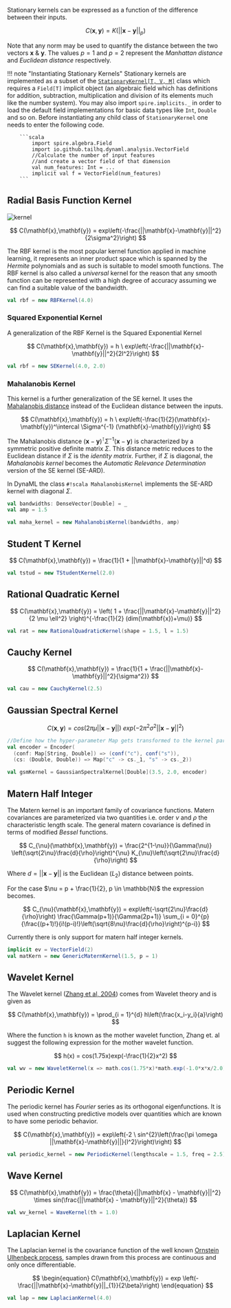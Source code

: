 Stationary kernels can be expressed as a function of the difference between their inputs.

$$
	C(\mathbf{x}, \mathbf{y}) = K(||\mathbf{x} - \mathbf{y}||_{p})
$$

Note that any norm may be used to quantify the distance between the two vectors $\mathbf{x} \ \& \ \mathbf{y}$. The values $p = 1$ and $p = 2$ represent the _Manhattan distance_ and _Euclidean distance_ respectively.

!!! note "Instantiating Stationary Kernels"
		Stationary kernels are implemented as a subset of the [```StationaryKernel[T, V, M]```](https://transcendent-ai-labs.github.io/api_docs/DynaML/recent/dynaml-core/index.html#io.github.mandar2812.dynaml.kernels.StationaryKernel) class which requires a ```Field[T]``` implicit object (an algebraic field which has definitions for addition, subtraction, multiplication and division of its elements much like the number system). You may also import ```spire.implicits._``` in order to load the default field implementations for basic data types like ```Int```, ```Double``` and so on. Before instantiating any child class of ```StationaryKernel``` one needs to enter the following code.

		```scala
			import spire.algebra.Field
			import io.github.tailhq.dynaml.analysis.VectorField
			//Calculate the number of input features
			//and create a vector field of that dimension
			val num_features: Int = ...
			implicit val f = VectorField(num_features)
		```

## Radial Basis Function Kernel

![kernel](../../images/gaussiankernel.jpg)

$$
C(\mathbf{x},\mathbf{y}) = exp\left(-\frac{||\mathbf{x}-\mathbf{y}||^2}{2\sigma^2}\right)
$$

The RBF kernel is the most popular kernel function applied in machine learning, it represents an inner product space which is spanned by the _Hermite_ polynomials and as such is suitable to model smooth functions. The RBF kernel is also called a _universal_ kernel for the reason that any smooth function can be represented with a high degree of accuracy assuming we can find a suitable value of the bandwidth.

```scala
val rbf = new RBFKernel(4.0)
```

### Squared Exponential Kernel

A generalization of the RBF Kernel is the Squared Exponential Kernel

$$
	C(\mathbf{x},\mathbf{y}) = h \ exp\left(-\frac{||\mathbf{x}-\mathbf{y}||^2}{2l^2}\right)
$$

```scala
val rbf = new SEKernel(4.0, 2.0)
```

### Mahalanobis Kernel

This kernel is a further generalization of the SE kernel. It uses the [Mahalanobis distance](https://en.wikipedia.org/wiki/Mahalanobis_distance) instead of the Euclidean distance between the inputs.

$$
	C(\mathbf{x},\mathbf{y}) = h \ exp\left(-\frac{1}{2}(\mathbf{x}-\mathbf{y})^\intercal \Sigma^{-1} (\mathbf{x}-\mathbf{y})\right)
$$

The Mahalanobis distance $(\mathbf{x}-\mathbf{y})^\intercal \Sigma^{-1} (\mathbf{x}-\mathbf{y})$ is characterized by a symmetric positive definite matrix $\Sigma$. This distance metric reduces to the Euclidean distance if $\Sigma$ is the _identity matrix_. Further, if $\Sigma$ is diagonal, the _Mahalanobis kernel_ becomes the _Automatic Relevance Determination_ version of the SE kernel (SE-ARD).

In DynaML the class `#!scala MahalanobisKernel` implements the SE-ARD kernel with diagonal $\Sigma$.

```scala
val bandwidths: DenseVector[Double] = _
val amp = 1.5

val maha_kernel = new MahalanobisKernel(bandwidths, amp)
```

## Student T Kernel

$$
	C(\mathbf{x},\mathbf{y}) = \frac{1}{1 + ||\mathbf{x}-\mathbf{y}||^d}
$$

```scala
val tstud = new TStudentKernel(2.0)
```


## Rational Quadratic Kernel

$$
	C(\mathbf{x},\mathbf{y}) = \left( 1 + \frac{||\mathbf{x}-\mathbf{y}||^2}{2 \mu \ell^2} \right)^{-\frac{1}{2}  (dim(\mathbf{x})+\mu)}
$$

```scala
val rat = new RationalQuadraticKernel(shape = 1.5, l = 1.5)
```

## Cauchy Kernel

$$
	C(\mathbf{x},\mathbf{y}) = \frac{1}{1 + \frac{||\mathbf{x}-\mathbf{y}||^2}{\sigma^2}}
$$

```scala
val cau = new CauchyKernel(2.5)
```

## Gaussian Spectral Kernel

$$
C(\mathbf{x},\mathbf{y}) = cos(2\pi \mu ||\mathbf{x}-\mathbf{y}||) \ exp(-2\pi^{2} \sigma^{2} ||\mathbf{x}-\mathbf{y}||^{2} )
$$

```scala
//Define how the hyper-parameter Map gets transformed to the kernel parameters
val encoder = Encoder(
  (conf: Map[String, Double]) => (conf("c"), conf("s")),
  (cs: (Double, Double)) => Map("c" -> cs._1, "s" -> cs._2))

val gsmKernel = GaussianSpectralKernel[Double](3.5, 2.0, encoder)
```

## Matern Half Integer

The Matern kernel is an important family of covariance functions. Matern covariances are parameterized via two quantities i.e. order $\nu$ and $\rho$ the characteristic length scale. The general matern covariance is defined in terms of modified _Bessel_ functions.

$$
C_{\nu}(\mathbf{x},\mathbf{y}) = \frac{2^{1-\nu}}{\Gamma(\nu)} \left(\sqrt{2\nu}\frac{d}{\rho}\right)^{\nu} K_{\nu}\left(\sqrt{2\nu}\frac{d}{\rho}\right)
$$

Where $d = ||\mathbf{x} - \mathbf{y}||$ is the Euclidean ($L_2$) distance between points.

For the case $\nu = p + \frac{1}{2}, p \in \mathbb{N}$ the expression becomes.

$$
C_{\nu}(\mathbf{x},\mathbf{y}) =  exp\left(-\sqrt{2\nu}\frac{d}{\rho}\right) \frac{\Gamma(p+1)}{\Gamma(2p+1)} \sum_{i = 0}^{p}{\frac{(p+1)!}{i!(p-i)!}\left(\sqrt{8\nu}\frac{d}{\rho}\right)^{p-i}}
$$

Currently there is only support for matern half integer kernels.

```scala
implicit ev = VectorField(2)
val matKern = new GenericMaternKernel(1.5, p = 1)
```

## Wavelet Kernel

The Wavelet kernel ([Zhang et al, 2004](http://dx.doi.org/10.1109/TSMCB.2003.811113)) comes from Wavelet theory and is given as

$$
	C(\mathbf{x},\mathbf{y}) = \prod_{i = 1}^{d} h\left(\frac{x_i-y_i}{a}\right)
$$

Where the function `h` is known as the mother wavelet function, Zhang et. al suggest the following expression for the mother wavelet function.

$$
	h(x) = cos(1.75x)exp(-\frac{1}{2}x^2)
$$

```scala
val wv = new WaveletKernel(x => math.cos(1.75*x)*math.exp(-1.0*x*x/2.0))(1.5)
```

## Periodic Kernel

The periodic kernel has _Fourier_ series as its orthogonal eigenfunctions. It is used when constructing predictive models over quantities which are known to have some periodic behavior.

$$
C(\mathbf{x},\mathbf{y}) = exp\left(-2 \ sin^{2}\left(\frac{\pi \omega ||\mathbf{x}-\mathbf{y}||}{l^2}\right)\right)
$$

```scala
val periodic_kernel = new PeriodicKernel(lengthscale = 1.5, freq = 2.5)
```

## Wave Kernel

$$
C(\mathbf{x},\mathbf{y}) = \frac{\theta}{||\mathbf{x} - \mathbf{y}||^2} \times sin(\frac{||\mathbf{x} - \mathbf{y}||^2}{\theta})
$$

```scala
val wv_kernel = WaveKernel(th = 1.0)
```

## Laplacian Kernel

The Laplacian kernel is the covariance function of the well known [Ornstein Ulhenbeck process](https://en.wikipedia.org/wiki/Ornstein%E2%80%93Uhlenbeck_process), samples drawn from this process are continuous and only once differentiable.


$$
\begin{equation}
C(\mathbf{x},\mathbf{y}) = exp \left(-\frac{||\mathbf{x}-\mathbf{y}||_{1}}{2\beta}\right)
\end{equation}
$$


```scala
val lap = new LaplacianKernel(4.0)
```
